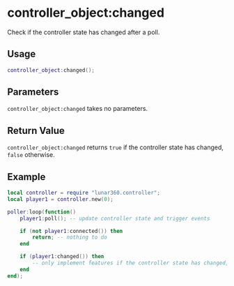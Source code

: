 # controller_object:changed

Check if the controller state has changed after a poll.

## Usage

```lua
controller_object:changed();
```

## Parameters

`controller_object:changed` takes no parameters.

## Return Value

`controller_object:changed` returns `true` if the controller state has changed, `false` otherwise.

## Example

```lua
local controller = require "lunar360.controller";
local player1 = controller.new(0);

poller:loop(function()
    player1:poll(); -- update controller state and trigger events

    if (not player1:connected()) then 
        return; -- nothing to do
    end 

    if (player1:changed()) then 
        -- only implement features if the controller state has changed, i.e. thumbstick was moved, button was pressed, etc.
    end 
end);
```